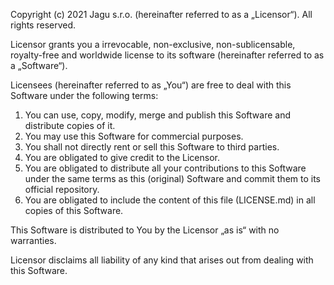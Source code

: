 Copyright (c) 2021 Jagu s.r.o. (hereinafter referred to as a „Licensor“). All rights reserved.

Licensor grants you a irrevocable, non-exclusive, non-sublicensable, royalty-free and worldwide license to its software (hereinafter referred to as a „Software“).

Licensees (hereinafter referred to as „You“) are free to deal with this Software under the following terms:

1. You can use, copy, modify, merge and publish this Software and distribute copies of it.
2. You may use this Software for commercial purposes.
3. You shall not directly rent or sell this Software to third parties.
4. You are obligated to give credit to the Licensor.
5. You are obligated to distribute all your contributions to this Software under the same terms as this (original) Software and commit them to its official repository.
6. You are obligated to include the content of this file (LICENSE.md) in all copies of this Software.

This Software is distributed to You by the Licensor „as is“ with no warranties.

Licensor disclaims all liability of any kind that arises out from dealing with this Software.
